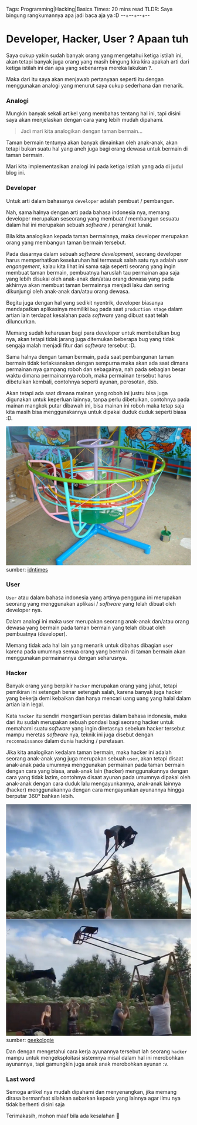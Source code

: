 Tags: Programming|Hacking|Basics
Times: 20 mins read
TLDR: Saya bingung rangkumannya apa jadi baca aja ya :D
--+--+--+--
# Developer, Hacker, User ? Apaan tuh

Saya cukup yakin sudah banyak orang yang mengetahui ketiga istilah ini, akan tetapi banyak juga orang yang masih bingung kira kira apakah arti dari ketiga istilah ini dan apa yang sebenarnya mereka lakukan ?.

Maka dari itu saya akan menjawab pertanyaan seperti itu dengan menggunakan analogi yang menurut saya cukup sederhana dan menarik.

### Analogi

Mungkin banyak sekali artikel yang membahas tentang hal ini, tapi disini saya akan menjelaskan dengan cara yang lebih mudah dipahami.

> Jadi mari kita analogikan dengan taman bermain...

Taman bermain tentunya akan banyak dimainkan oleh anak-anak, akan tetapi bukan suatu hal yang aneh juga bagi orang dewasa untuk bermain di taman bermain.

Mari kita implementasikan analogi ini pada ketiga istilah yang ada di judul blog ini.

### Developer

Untuk arti dalam bahasanya `developer` adalah pembuat / pembangun.

Nah, sama halnya dengan arti pada bahasa indonesia nya, memang developer merupakan seseorang yang membuat / membangun sesuatu dalam hal ini merupakan sebuah *software* / perangkat lunak.

Bila kita analogikan kepada taman bermainnya, maka developer merupakan orang yang membangun taman bermain tersebut.

Pada dasarnya dalam sebuah *software development*, seorang developer harus memperhatikan keseluruhan hal termasuk salah satu nya adalah *user engangement*, kalau kita lihat ini sama saja seperti seorang yang ingin membuat taman bermain, pembuatnya haruslah tau permainan apa saja yang lebih disukai oleh anak-anak dan/atau orang dewasa yang pada akhirnya akan membuat taman bermainnya menjadi laku dan sering dikunjungi oleh anak-anak dan/atau orang dewasa.

Begitu juga dengan hal yang sedikit nyentrik, developer biasanya mendapatkan aplikasinya memiliki `bug` pada saat `production stage` dalam artian lain terdapat kesalahan pada *software* yang dibuat saat telah diluncurkan.

Memang sudah keharusan bagi para developer untuk membetulkan bug nya, akan tetapi tidak jarang juga ditemukan beberapa bug yang tidak sengaja malah menjadi fitur dari *software* tersebut :D.

Sama halnya dengan taman bermain, pada saat pembangunan taman bermain tidak terlaksanakan dengan sempurna maka akan ada saat dimana permainan nya gampang roboh dan sebagainya, nah pada sebagian besar waktu dimana permainannya roboh, maka permainan tersebut harus dibetulkan kembali, contohnya seperti ayunan, perosotan, dsb.

Akan tetapi ada saat dimana mainan yang roboh ini justru bisa juga digunakan untuk keperluan lainnya, tanpa perlu dibetulkan, contohnya pada mainan mangkok putar dibawah ini, bisa mainan ini roboh maka tetap saja kita masih bisa menggunakannya untuk dipakai duduk duduk seperti biasa :D.

![mangkok-putar](../pictures/site2/mangkokputar.png)
sumber: [idntimes](https://www.idntimes.com/hype/throwback/jcnd/permainan-seru-di-tk-c1c2)

### User

`User` atau dalam bahasa indonesia yang artinya pengguna ini merupakan seorang yang menggunakan aplikasi / *software* yang telah dibuat oleh developer nya.

Dalam analogi ini maka user merupakan seorang anak-anak dan/atau orang dewasa yang bermain pada taman bermain yang telah dibuat oleh pembuatnya (developer).

Memang tidak ada hal lain yang menarik untuk dibahas dibagian `user` karena pada umumnya semua orang yang bermain di taman bermain akan menggunakan permainannya dengan seharusnya.

### Hacker

Banyak orang yang berpikir `hacker` merupakan orang yang jahat, tetapi pemikiran ini setengah benar setengah salah, karena banyak juga hacker yang bekerja demi kebaikan dan hanya mencari uang uang yang halal dalam artian lain legal.

Kata `hacker` itu sendiri mengartikan peretas dalam bahasa indonesia, maka dari itu sudah merupakan sebuah pondasi bagi seorang hacker untuk memahami suatu *software* yang ingin diretasnya sebelum hacker tersebut mampu meretas *software* nya, teknik ini juga disebut dengan `reconnaissance` dalam dunia hacking / peretasan.

Jika kita analogikan kedalam taman bermain, maka hacker ini adalah seorang anak-anak yang juga merupakan sebuah `user`, akan tetapi disaat anak-anak pada umumnya menggunakan permainan pada taman bermain dengan cara yang biasa, anak-anak lain (hacker) menggunakannya dengan cara yang tidak lazim, contohnya disaat ayunan pada umumnya dipakai oleh anak-anak dengan cara duduk lalu mengayunkannya, anak-anak lainnya (hacker) menggunakannya dengan cara mengayunkan ayunannya hingga berputar 360° bahkan lebih.

![ayunan-aneh](../pictures/site2/ayunan-aneh.jpg)
sumber: [geekologie](https://geekologie.com/2017/08/ummm-did-he-die-360-degree-playground-sw.php)

Dan dengan mengetahui cara kerja ayunannya tersebut lah seorang `hacker` mampu untuk mengeksploitasi sistemnya misal dalam hal ini merobohkan ayunannya, tapi gamungkin juga anak anak merobohkan ayunan :v.

### Last word

Semoga artikel nya mudah dipahami dan menyenangkan, jika memang dirasa bermanfaat silahkan sebarkan kepada yang lainnya agar ilmu nya tidak berhenti disini saja

Terimakasih, mohon maaf bila ada kesalahan 🙏